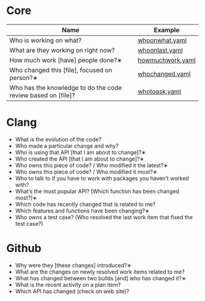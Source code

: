 # Core
Name                                                        | Example
------------------------------------------------------------|---------------------------------------------
Who is working on what?                                     | [whoonwhat.yaml](../examples/whoonwhat.yaml)
What are they working on right now?                         | [whoonlast.yaml](../examples/whoonlast.yaml)
How much work [have] people done?∗                          | [howmuchwork.yaml](../examples/howmuchwork.yaml)
Who changed this [file], focused on person?∗                | [whochanged.yaml](../examples/whochanged.yaml)
Who has the knowledge to do the code review based on [file]?|  [whotoask.yaml](../examples/whotoask.yaml)

# Clang

- What is the evolution of the code?
- Who made a particular change and why?
- Who is using that API [that I am about to change]?∗
- Who created the API [that I am about to change]?∗
- Who owns this piece of code? / Who modified it the latest?∗
- Who owns this piece of code? / Who modified it most?∗
- Who to talk to if you have to work with packages you haven’t worked with?
- What’s the most popular API? [Which function has been changed most?]∗
- Which code has recently changed that is related to me?
- Which features and functions have been changing?∗
- Who owns a test case? (Who resolved the last work item that fixed the test case?)


# Github

- Why were they [these changes] introduced?∗
- What are the changes on newly resolved work items related to me?
- What has changed between two builds [and] who has changed it?∗
- What is the recent activity on a plan item?
- Which API has changed (check on web site)?